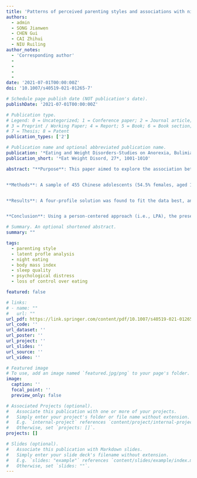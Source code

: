 ```yaml
---
title: 'Patterns of perceived parenting styles and associations with night eating syndrome symptoms and correlates among Chinese adolescents: a latent profile analysis'
authors:
  - admin
  - SONG Jianwen
  - CHEN Gui
  - CAI Zhihui
  - NIU Ruiling
author_notes:
  - 'Corresponding author'
  - 
  - 
  - 
  - 
date: '2021-07-01T00:00:00Z'
doi: '10.1007/s40519-021-01265-7'

# Schedule page publish date (NOT publication's date).
publishDate: '2021-07-01T00:00:00Z'

# Publication type.
# Legend: 0 = Uncategorized; 1 = Conference paper; 2 = Journal article;
# 3 = Preprint / Working Paper; 4 = Report; 5 = Book; 6 = Book section;
# 7 = Thesis; 8 = Patent
publication_types: ['2']

# Publication name and optional abbreviated publication name.
publication: '*Eating and Weight Disorders-Studies on Anorexia, Bulimia and Obesity, 27*, 1001-1010'
publication_short: '*Eat Weight Disord, 27*, 1001-1010'

abstract: "**Purpose**: This paper aimed to explore the association between the patterns of perceived parenting styles and adolescents’ night eating syndrome symptoms and correlates, including sleep quality, weight status, loss of control over eating, and psychological distress.


**Methods**: A sample of 455 Chinese adolescents (54.5% females, aged 12–15 years) were included in the current study. Latent Profile Analysis (LPA) was adopted to examine the patterns of perceived parenting styles. The three-step approach was used to explore the differences in night eating syndrome symptoms and correlates between different profiles.


**Results**: A four-profile solution was found to fit the data best, and the four profiles were labeled as positive parenting, negative parenting, highly engaged parenting, and lowly engaged parenting. Subsequent analyses showed that adolescents across profiles exhibited significant differences in night eating syndrome symptoms and correlates. Specifically, adolescents in the positive parenting profile generally had the lowest scores in night eating and its correlates, while those in the negative parenting group reported the highest scores in night eating and its correlates.


**Conclusion**: Using a person-centered approach (i.e., LPA), the present study identified four distinct patterns of perceived parenting styles in a sample of Chinese adolescents, with night eating and related symptomatology differing across each profile. Future interventions targeting night eating among adolescents may consider the potential influence from the patterns of perceived parenting styles to have a better intervention outcome."

# Summary. An optional shortened abstract.
summary: ""

tags:
  - parenting style
  - latent profle analysis
  - night eating
  - body mass index
  - sleep quality
  - psychological distress
  - loss of control over eating

featured: false

# links:
# - name: ""
#   url: ""
url_pdf: https://link.springer.com/content/pdf/10.1007/s40519-021-01265-7.pdf
url_code: ''
url_dataset: ''
url_poster: ''
url_project: ''
url_slides: ''
url_source: ''
url_video: ''

# Featured image
# To use, add an image named `featured.jpg/png` to your page's folder.
image:
  caption: ''
  focal_point: ''
  preview_only: false

# Associated Projects (optional).
#   Associate this publication with one or more of your projects.
#   Simply enter your project's folder or file name without extension.
#   E.g. `internal-project` references `content/project/internal-project/index.md`.
#   Otherwise, set `projects: []`.
projects: []

# Slides (optional).
#   Associate this publication with Markdown slides.
#   Simply enter your slide deck's filename without extension.
#   E.g. `slides: "example"` references `content/slides/example/index.md`.
#   Otherwise, set `slides: ""`.
---
```

